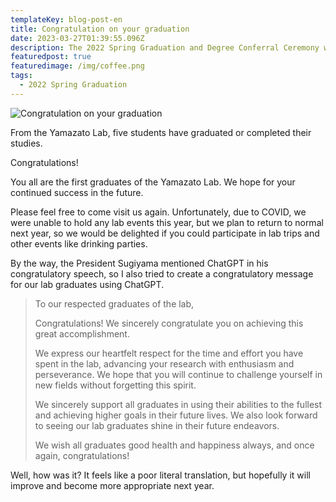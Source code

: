 ```yaml
---
templateKey: blog-post-en
title: Congratulation on your graduation
date: 2023-03-27T01:39:55.096Z
description: The 2022 Spring Graduation and Degree Conferral Ceremony was held on March 27, 2023.
featuredpost: true
featuredimage: /img/coffee.png
tags:
  - 2022 Spring Graduation
---
```


![Congratulation on your graduation](../../news/20230327−Graduation-photo.jpeg)

From the Yamazato Lab, five students have graduated or completed their studies.

Congratulations!

You all are the first graduates of the Yamazato Lab.
We hope for your continued success in the future.

Please feel free to come visit us again.
Unfortunately, due to COVID, we were unable to hold any lab events this year, but we plan to return to normal next year, so we would be delighted if you could participate in lab trips and other events like drinking parties.

By the way, the President Sugiyama mentioned ChatGPT in his congratulatory speech, so I also tried to create a congratulatory message for our lab graduates using ChatGPT.

> To our respected graduates of the lab,
>
> Congratulations! We sincerely congratulate you on achieving this great accomplishment.
>
> We express our heartfelt respect for the time and effort you have spent in the lab, advancing your research with enthusiasm and perseverance. We hope that you will continue to challenge yourself in new fields without forgetting this spirit.
>
> We sincerely support all graduates in using their abilities to the fullest and achieving higher goals in their future lives. We also look forward to seeing our lab graduates shine in their future endeavors.
>
> We wish all graduates good health and happiness always, and once again, congratulations!

Well, how was it?
It feels like a poor literal translation, but hopefully it will improve and become more appropriate next year.
